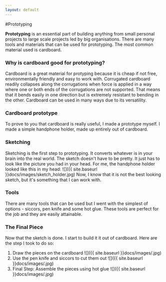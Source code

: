 ```yaml
---
layout: default
---
```

#Prototyping

<strong>Prototyping</strong> is an essential part of building anything from small personal projects to large scale projects led by big organisations. There are many tools and materials that can be used for prototyping. The most common material used is cardboard. 

### Why is cardboard good for prototyping?
Cardboard is a great material for protyping because it is cheap if not free, environmentally friendly and easy to work with. Corrugated cardboard readily collapses along the corrugations when force is applied in a way where one or both ends of the corrugations are not supported. That means that it bends easily in one direction but is extremely resistant to bending in the other. Cardboard can be used in many ways due to its versatility.

### Cardboard prototype
To prove to you that cardboard is really useful, I made a prototype myself.
I made a simple handphone holder, made up entirely out of cardboard. 

### Sketching 
Sketching is the first step to prototyping. It converts whatever is in your brain into the real world. The sketch doesn't have to be pretty. It just has to look like the picture you had in your head. For me, the handphone holder looked like this in my head:
![]({{ site.baseurl }}docs/images/sketch_holder.jpg)
Now, I know that it is not the best looking sketch, but it's something that I can work with. 

### Tools
There are many tools that can be used but I went with the simplest of options - siccors, pen knife and some hot glue. These tools are perfect for the job and they are easily attainable. 

### The Final Piece
Now that the sketch is done. I start to build it it out of cardboard. Here are the step I took to do so:

1. Draw the pieces on the cardboard 
![]({{ site.baseurl }}docs/images/.jpg)
2. Use the pen knife and siccors to cut them out
![]({{ site.baseurl }}docs/images/.jpg)
3. Final Step: Assemble the pieces using hot glue
![]({{ site.baseurl }}docs/images/.jpg)

